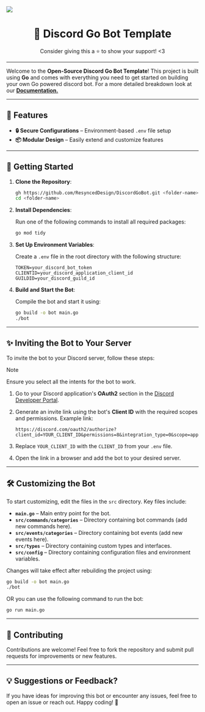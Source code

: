 <a href="https://docs.resynced.design/discord-go-bot/introduction" align="center">
    <img src="https://r2.resynced.design/cdn/01JFT00BNQ2R8K4DSVNZKY0R4H.png" align="center" />
</a>

<h1 align="center">🎉 Discord Go Bot Template</h1>

<p align="center">Consider giving this a ⭐ to show your support! <3</p>

---

Welcome to the **Open-Source Discord Go Bot Template**! This project is built using **Go** and comes with everything you need to get started on building your own Go powered discord bot. For a more detailed breakdown look at our **[Documentation.](https://docs.resynced.design/discord-go-bot/introduction)**

---

## 🌟 Features

-   **🔒 Secure Configurations** – Environment-based `.env` file setup
-   **📦 Modular Design** – Easily extend and customize features


---

## 🚀 Getting Started

1. **Clone the Repository**:

    ```bash
    gh https://github.com/ResyncedDesign/DiscordGoBot.git <folder-name>
    cd <folder-name>
    ```

2. **Install Dependencies**:

    Run one of the following commands to install all required packages:

    ```bash
    go mod tidy
    ```

3. **Set Up Environment Variables**:

    Create a `.env` file in the root directory with the following structure:

    ```plaintext
    TOKEN=your_discord_bot_token
    CLIENTID=your_discord_application_client_id
    GUILDID=your_discord_guild_id
    ```

4. **Build and Start the Bot**:

    Compile the bot and start it using:

    ```bash
    go build -o bot main.go
    ./bot
    ```

---

## ✨ Inviting the Bot to Your Server

To invite the bot to your Discord server, follow these steps:

> [!NOTE]  
> Ensure you select all the intents for the bot to work. 

1. Go to your Discord application's **OAuth2** section in the [Discord Developer Portal](https://discord.com/developers/applications).
2. Generate an invite link using the bot's **Client ID** with the required scopes and permissions. Example link:

    ```plaintext
    https://discord.com/oauth2/authorize?client_id=YOUR_CLIENT_ID&permissions=8&integration_type=0&scope=applications.commands+bot
    ```

3. Replace `YOUR_CLIENT_ID` with the `CLIENT_ID` from your `.env` file.
4. Open the link in a browser and add the bot to your desired server.

---

## 🛠️ Customizing the Bot

To start customizing, edit the files in the `src` directory. Key files include:

-   **`main.go`** – Main entry point for the bot.
-   **`src/commands/categories`** – Directory containing bot commands (add new commands here).
-   **`src/events/categories`** – Directory containing bot events (add new events here).
-   **`src/types`** – Directory containing custom types and interfaces.
-   **`src/config`** – Directory containing configuration files and environment variables.

Changes will take effect after rebuilding the project using:

```bash
go build -o bot main.go
./bot
```

OR you can use the following command to run the bot:

```bash
go run main.go
```

---

## 🤝 Contributing

Contributions are welcome! Feel free to fork the repository and submit pull requests for improvements or new features.

---

## 💡 Suggestions or Feedback?

If you have ideas for improving this bot or encounter any issues, feel free to open an issue or reach out. Happy coding! 🎉
